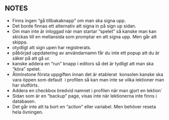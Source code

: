 ## NOTES

- Finns ingen “gå tillbakaknapp” om man ska signa upp.   
- Det borde finnas ett alternativ att signa in på sign up sidan. 
- Om man inte är inloggad när man startar “spelet” så kanske man kan skickas till en mellansida som promptar en att signa upp. Men går att skippa.  
- otydligt att sign upen har registrerats.   
- påbörjad uppdatering av användarnamn får du inte ett popup att du är säker på att gå ur.  
- kanske addera en “run” knapp i editors så det är tydligt att man ska “köra” spelet. 
- Åtminstone första uppgiften innan det är etablerat  konsolen kanske ska vara öppen som default  i profilen så kan man inte se vilka lektioner man har slutförts. 
- Addera en checkbox bredvid namnet i profilen när man gjort en lektion´
- Sidan som är en “backup” page, visas inte när lektionerna inte finns i databasen.
- Det går inte att ta bort en “action” eller variabel. Men behöver reseta hela övningen.
